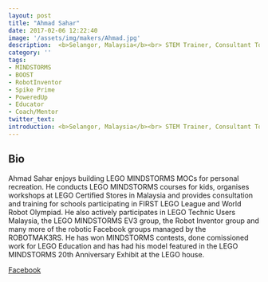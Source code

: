 ```yaml
---
layout: post
title: "Ahmad Sahar"
date: 2017-02-06 12:22:40
image: '/assets/img/makers/Ahmad.jpg'
description:  <b>Selangor, Malaysia</b><br> STEM Trainer, Consultant Tomafuwi Productions
category: ''
tags:
- MINDSTORMS
- BOOST
- RobotInventor
- Spike Prime
- PoweredUp
- Educator
- Coach/Mentor
twitter_text:
introduction: <b>Selangor, Malaysia</b><br> STEM Trainer, Consultant Tomafuwi Productions
---
```




## Bio


Ahmad Sahar enjoys building LEGO MINDSTORMS MOCs for personal recreation. He conducts LEGO MINDSTORMS courses for kids, organises workshops at LEGO Certified Stores in Malaysia and provides consultation and training for schools participating in FIRST LEGO League and World Robot Olympiad. He also actively participates in LEGO Technic Users Malaysia, the LEGO MINDSTORMS EV3 group, the Robot Inventor group and many more of the robotic Facebook groups managed by the ROBOTMAK3RS. He has won MINDSTORMS contests, done comissioned work for LEGO Education and has had his model featured in the LEGO MINDSTORMS 20th Anniversary Exhibit at the LEGO house.

[Facebook](https://www.facebook.com/tomafuwi)
